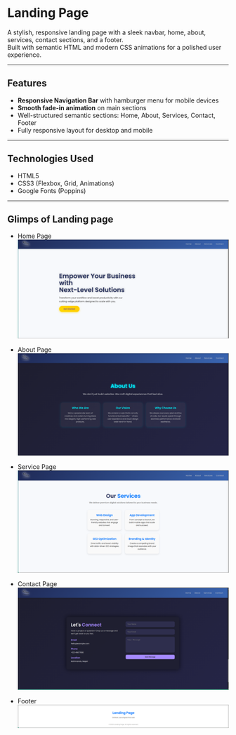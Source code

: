 # Landing Page

A stylish, responsive landing page with a sleek navbar, home, about, services, contact sections, and a footer.  
Built with semantic HTML and modern CSS animations for a polished user experience.

---

## Features

- **Responsive Navigation Bar** with hamburger menu for mobile devices
- **Smooth fade-in animation** on main sections
- Well-structured semantic sections: Home, About, Services, Contact, Footer
- Fully responsive layout for desktop and mobile

---

## Technologies Used

- HTML5  
- CSS3 (Flexbox, Grid, Animations)  
- Google Fonts (Poppins)  

---

## Glimps of Landing page

* Home Page
![](./screenshots/home.png)

* About Page 
![](./screenshots/about.png)

* Service Page
![](./screenshots/services.png)

* Contact Page 
![](./screenshots/contact.png)

* Footer 
![](./screenshots//footer.png)


